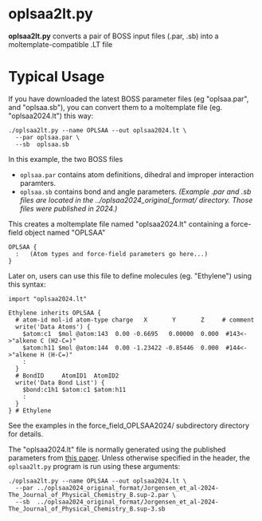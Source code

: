 oplsaa2lt.py
==========================

**oplsaa2lt.py** converts a pair of BOSS input files (.par, .sb) into a moltemplate-compatible .LT file

# Typical Usage
If you have downloaded the latest BOSS parameter files
(eg "oplsaa.par", and "oplsaa.sb"),
you can convert them to a moltemplate file (eg. "oplsaa2024.lt") this way:
```
./oplsaa2lt.py --name OPLSAA --out oplsaa2024.lt \
  --par oplsaa.par \
  --sb  oplsaa.sb
```
In this example, the two BOSS files
- `oplsaa.par` contains atom definitions, dihedral and improper interaction paramters.
- `oplsaa.sb` contains bond and angle parameters.
*(Example .par and .sb files are located in the ../oplsaa2024_original_format/ directory.  Those files were published in 2024.)*

This creates a moltemplate file named "oplsaa2024.lt" containing a force-field object named "OPLSAA"
```
OPLSAA {
  :   (Atom types and force-field parameters go here...)
}
```
Later on, users can use this file to define molecules (eg. "Ethylene")
using this syntax:
```
import "oplsaa2024.lt"

Ethylene inherits OPLSAA {
  # atom-id mol-id atom-type charge   X       Y       Z     # comment
  write('Data Atoms') {
    $atom:c1  $mol @atom:143  0.00 -0.6695   0.00000  0.000  #143<->"alkene C (H2-C=)"
    $atom:h11 $mol @atom:144  0.00 -1.23422 -0.85446  0.000  #144<->"alkene H (H-C=)"
    :
  }
  # BondID     AtomID1  AtomID2
  write('Data Bond List') {
    $bond:c1h1 $atom:c1 $atom:h11
    :
  }
} # Ethylene
```
See the examples in the force_field_OPLSAA2024/ subdirectory directory for details.


The "oplsaa2024.lt" file is normally generated using the published parameters from [this paper](https://pubs.acs.org/doi/suppl/10.1021/acs.jpcb.3c06602).  Unless otherwise specified in the header, the `oplsaa2lt.py` program is run using these arguments:
```
./oplsaa2lt.py --name OPLSAA --out oplsaa2024.lt \
  --par ../oplsaa2024_original_format/Jorgensen_et_al-2024-The_Journal_of_Physical_Chemistry_B.sup-2.par \
  --sb  ../oplsaa2024_original_format/Jorgensen_et_al-2024-The_Journal_of_Physical_Chemistry_B.sup-3.sb
```
